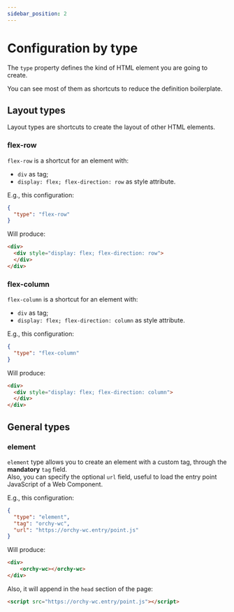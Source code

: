 ```yaml
---
sidebar_position: 2
---
```


# Configuration by type

The `type` property defines the kind of HTML element you are going to create.

You can see most of them as shortcuts to reduce the definition boilerplate.

## Layout types

Layout types are shortcuts to create the layout of other HTML elements.

### flex-row

`flex-row` is a shortcut for an element with:
- `div` as tag;
- `display: flex; flex-direction: row` as style attribute.

E.g., this configuration:

```json
{
  "type": "flex-row"
}
```

Will produce:

```html
<div>
  <div style="display: flex; flex-direction: row">
  </div>
</div>
```

### flex-column

`flex-column` is a shortcut for an element with:
- `div` as tag;
- `display: flex; flex-direction: column` as style attribute.

E.g., this configuration:

```json
{
  "type": "flex-column"
}
```

Will produce:

```html
<div>
  <div style="display: flex; flex-direction: column">
  </div>
</div>
```

## General types

### element

`element` type allows you to create an element with a custom tag, through the **mandatory** `tag` field.  
Also, you can specify the optional `url` field, useful to load the entry point JavaScript of a Web Component.

E.g., this configuration:

```json
{
  "type": "element",
  "tag": "orchy-wc",
  "url": "https://orchy-wc.entry/point.js"
}
```

Will produce:

```html
<div>
    <orchy-wc></orchy-wc>
</div>
```

Also, it will append in the `head` section of the page:

```html
<script src="https://orchy-wc.entry/point.js"></script>
```